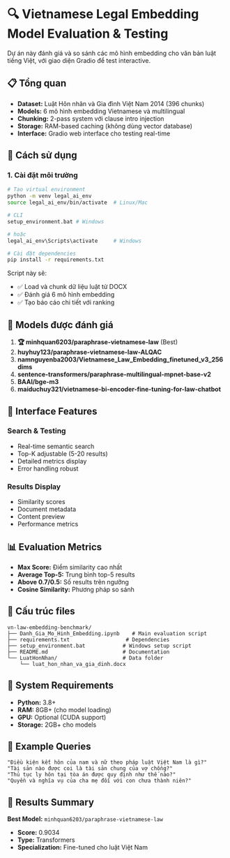 # 🔍 Vietnamese Legal Embedding Model Evaluation & Testing

Dự án này đánh giá và so sánh các mô hình embedding cho văn bản luật tiếng Việt, với giao diện Gradio để test interactive.

## 📋 Tổng quan

- **Dataset:** Luật Hôn nhân và Gia đình Việt Nam 2014 (396 chunks)
- **Models:** 6 mô hình embedding Vietnamese và multilingual
- **Chunking:** 2-pass system với clause intro injection
- **Storage:** RAM-based caching (không dùng vector database)
- **Interface:** Gradio web interface cho testing real-time

## 🚀 Cách sử dụng

### 1. Cài đặt môi trường

```bash
# Tạo virtual environment
python -m venv legal_ai_env
source legal_ai_env/bin/activate  # Linux/Mac

# CLI
setup_environment.bat # Windows

# hoặc
legal_ai_env\Scripts\activate     # Windows

# Cài đặt dependencies
pip install -r requirements.txt
```

Script này sẽ:

- ✅ Load và chunk dữ liệu luật từ DOCX
- ✅ Đánh giá 6 mô hình embedding
- ✅ Tạo báo cáo chi tiết với ranking

## 🤖 Models được đánh giá

1. **🏆 minhquan6203/paraphrase-vietnamese-law** (Best)
2. **huyhuy123/paraphrase-vietnamese-law-ALQAC**
3. **namnguyenba2003/Vietnamese_Law_Embedding_finetuned_v3_256dims**
4. **sentence-transformers/paraphrase-multilingual-mpnet-base-v2**
5. **BAAI/bge-m3**
6. **maiduchuy321/vietnamese-bi-encoder-fine-tuning-for-law-chatbot**

## 🎯 Interface Features

### Search & Testing

- Real-time semantic search
- Top-K adjustable (5-20 results)
- Detailed metrics display
- Error handling robust

### Results Display

- Similarity scores
- Document metadata
- Content preview
- Performance metrics

## 📊 Evaluation Metrics

- **Max Score:** Điểm similarity cao nhất
- **Average Top-5:** Trung bình top-5 results
- **Above 0.7/0.5:** Số results trên ngưỡng
- **Cosine Similarity:** Phương pháp so sánh

## 📁 Cấu trúc files

```
vn-law-embedding-benchmark/
├── Danh_Gia_Mo_Hinh_Embedding.ipynb    # Main evaluation script
├── requirements.txt                  # Dependencies
├── setup_environment.bat            # Windows setup script
├── README.md                        # Documentation
└── LuatHonNhan/                     # Data folder
    └── luat_hon_nhan_va_gia_dinh.docx
```

## 🔧 System Requirements

- **Python:** 3.8+
- **RAM:** 8GB+ (cho model loading)
- **GPU:** Optional (CUDA support)
- **Storage:** 2GB+ cho models

## 📝 Example Queries

```
"Điều kiện kết hôn của nam và nữ theo pháp luật Việt Nam là gì?"
"Tài sản nào được coi là tài sản chung của vợ chồng?"
"Thủ tục ly hôn tại tòa án được quy định như thế nào?"
"Quyền và nghĩa vụ của cha mẹ đối với con chưa thành niên?"
```

## 🎉 Results Summary

**Best Model:** `minhquan6203/paraphrase-vietnamese-law`

- **Score:** 0.9034
- **Type:** Transformers
- **Specialization:** Fine-tuned cho luật Việt Nam
